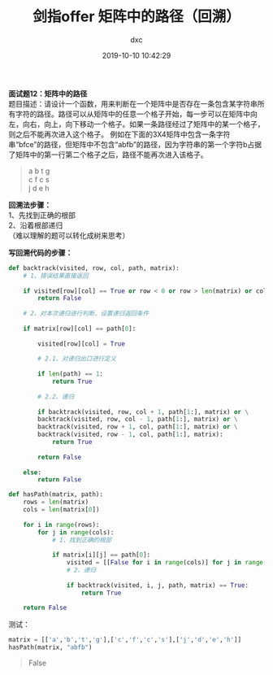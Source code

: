 ﻿---
layout:     post
title:      "剑指offer 矩阵中的路径（回溯）"
date:       2019-10-10 10:42:29
author:     "dxc"
header-img: "img/post-bg-rwd.jpg"
tags:
    - 刷题
---
 
**面试题12：矩阵中的路径**  
题目描述：请设计一个函数，用来判断在一个矩阵中是否存在一条包含某字符串所有字符的路径。路径可以从矩阵中的任意一个格子开始，每一步可以在矩阵中向左，向右，向上，向下移动一个格子。如果一条路径经过了矩阵中的某一个格子，则之后不能再次进入这个格子。 例如在下面的3X4矩阵中包含一条字符串“bfce”的路径，但矩阵中不包含“abfb”的路径，因为字符串的第一个字符b占据了矩阵中的第一行第二个格子之后，路径不能再次进入该格子。   
> a b t g  
c f c s  
j d e h  

**回溯法步骤：**  
1、先找到正确的根部  
2、沿着根部递归  
（难以理解的题可以转化成树来思考）  

**写回溯代码的步骤：**  
```python
def backtrack(visited, row, col, path, matrix):
    # 1、错误结果直接返回
	
    if visited[row][col] == True or row < 0 or row > len(matrix) or col < 0 or col > len(matrix[0]):
        return False
    
    # 2、对本次递归进行判断，设置递归返回条件   
	
    if matrix[row][col] == path[0]:
        
        visited[row][col] = True
        
        # 2.1、对递归出口进行定义  
		
        if len(path) == 1:
            return True
        
        # 2.2、递归  
		
        if backtrack(visited, row, col + 1, path[1:], matrix) or \
        backtrack(visited, row, col - 1, path[1:], matrix) or \
        backtrack(visited, row + 1, col, path[1:], matrix) or \
        backtrack(visited, row - 1, col, path[1:], matrix):
            return True
        
        return False
    
    else:
        return False
```

```python
def hasPath(matrix, path):
    rows = len(matrix)
    cols = len(matrix[0])
    
    for i in range(rows):
        for j in range(cols):
            # 1、找到正确的根部   
			
            if matrix[i][j] == path[0]:
                visited = [[False for i in range(cols)] for j in range(rows)] # 每个根部都需要一个新的visited矩阵   
				# 2、递归
				
                if backtrack(visited, i, j, path, matrix) == True:
                    return True
    
    return False
```
测试：
```python
matrix = [['a','b','t','g'],['c','f','c','s'],['j','d','e','h']]
hasPath(matrix, "abfb")
```
> False

